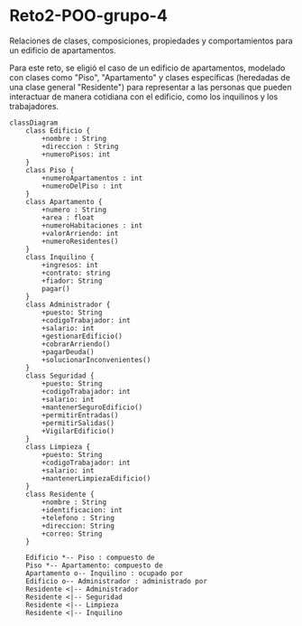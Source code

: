 # Reto2-POO-grupo-4
Relaciones de clases, composiciones, propiedades y comportamientos para un edificio de apartamentos.





Para este reto, se eligió el caso de un edificio de apartamentos, modelado con clases como "Piso", "Apartamento" y clases específicas (heredadas de una clase general "Residente") para representar a las personas que pueden interactuar de manera cotidiana con el edificio, como los inquilinos y los trabajadores.

```mermaid
classDiagram
    class Edificio {
        +nombre : String
        +direccion : String
        +numeroPisos: int
    }
    class Piso {
        +numeroApartamentos : int
        +numeroDelPiso : int
    }
    class Apartamento {
        +numero : String
        +area : float
        +numeroHabitaciones : int
        +valorArriendo: int
        +numeroResidentes()
    }
    class Inquilino {
        +ingresos: int
        +contrato: string
        +fiador: String
        pagar()
    }
    class Administrador {
        +puesto: String
        +codigoTrabajador: int
        +salario: int
        +gestionarEdificio()
        +cobrarArriendo()
        +pagarDeuda()
        +solucionarInconvenientes()
    }
    class Seguridad {
        +puesto: String
        +codigoTrabajador: int
        +salario: int
        +mantenerSeguroEdificio()
        +permitirEntradas()
        +permitirSalidas()
        +VigilarEdificio()
    }
    class Limpieza {
        +puesto: String
        +codigoTrabajador: int
        +salario: int
        +mantenerLimpiezaEdificio()
    }
    class Residente {
        +nombre : String
        +identificacion: int
        +telefono : String
        +direccion: String
        +correo: String
    }

    Edificio *-- Piso : compuesto de
    Piso *-- Apartamento: compuesto de
    Apartamento o-- Inquilino : ocupado por
    Edificio o-- Administrador : administrado por
    Residente <|-- Administrador
    Residente <|-- Seguridad
    Residente <|-- Limpieza
    Residente <|-- Inquilino

```
